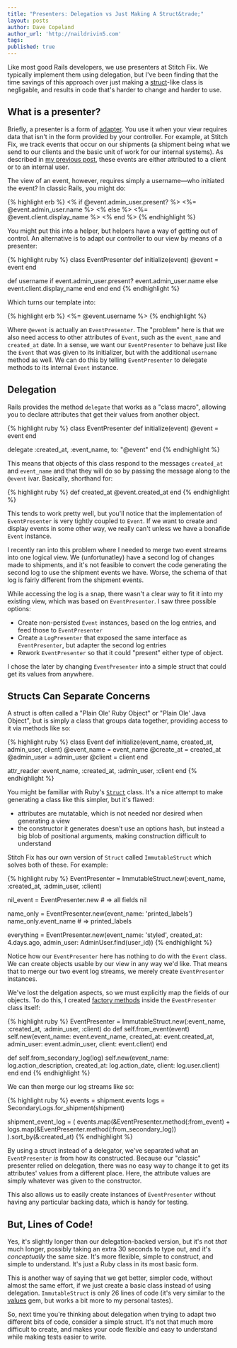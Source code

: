 ```yaml
---
title: "Presenters: Delegation vs Just Making A Struct&trade;"
layout: posts
author: Dave Copeland
author_url: 'http://naildrivin5.com'
tags:
published: true
---
```


Like most good Rails developers, we use presenters at Stitch Fix.  We typically implement them using delegation, but I've been
finding that the time savings of this approach over just making a [struct]-like class is negligable, and results in code that's
harder to change and harder to use.

<!-- more -->

## What is a presenter?

Briefly, a presenter is a form of [adapter].  You use it when your view requires data that isn't in the form provided by your
controller.  For example, at Stitch Fix, we track events that occur on our shipments (a shipment being what we send to our
clients and the basic unit of work for our internal systems).  As described in [my previous post][superblog], these events are
either attributed to a client or to an internal user.

The view of an event, however, requires simply a username—who initiated the event?  In classic Rails, you might do:

{% highlight erb %}
<% if @event.admin_user.present? %>
  <%= @event.admin_user.name %>
<% else %>
  <%= @event.client.display_name %>
<% end %>
{% endhighlight %}

You might put this into a helper, but helpers have a way of getting out of control.  An alternative is to adapt our controller to
our view by means of a presenter:

{% highlight ruby %}
class EventPresenter
  def initialize(event)
    @event = event
  end

  def username
    if event.admin_user.present?
      event.admin_user.name
    else
      event.client.display_name
    end
  end
end
{% endhighlight %}

Which turns our template into:

{% highlight erb %}
<%= @event.username %>
{% endhighlight %}

Where `@event` is actually an `EventPresenter`.  The "problem" here is that we also need access to other attributes of `Event`,
such as the `event_name` and `created_at` date.  In a sense, we want our `EventPresenter` to behave just like the
`Event` that was given to its initializer, but with the additional `username` method as well.  We can do this by telling
`EventPresenter` to delegate methods to its internal `Event` instance.

## Delegation

Rails provides the method `delegate` that works as a "class macro", allowing you to declare attributes that get their values from
another object.

{% highlight ruby %}
class EventPresenter
  def initialize(event)
    @event = event
  end

  delegate :created_at, :event_name, to: "@event"
end
{% endhighlight %}

This means that objects of this class respond to the messages `created_at` and `event_name` and that they will do so by passing
the message along to the `@event` ivar.  Basically, shorthand for:

{% highlight ruby %}
  def created_at
    @event.created_at
  end
{% endhighlight %}

This tends to work pretty well, but you'll notice that the implementation of `EventPresenter` is very tightly coupled to `Event`.
If we want to create and display events in some other way, we really can't unless we have a bonafide `Event` instance.

I recently ran into this problem where I needed to merge two event streams into one logical view.  We (unfortunatley) have a
second log of changes made to shipments, and it's not feasible to convert the code generating the second log to use the shipment
events we have.  Worse, the schema of that log is fairly different from the shipment events.

While accessing the log is a snap, there wasn't a clear way to fit it into my existing view, which was based on `EventPresenter`.
I saw three possible options:

* Create non-persisted `Event` instances, based on the log entries, and feed those to `EventPresenter`
* Create a `LogPresenter` that exposed the same interface as `EventPresenter`, but adapter the second log entries
* Rework `EventPresenter` so that it could "present" either type of object.

I chose the later by changing `EventPresenter` into a simple struct that could get its values from anywhere.

## Structs Can Separate Concerns

A struct is often called a "Plain Ole' Ruby Object" or "Plain Ole' Java Object", but is simply a class that
groups data together, providing access to it via methods like so:

{% highlight ruby %}
class Event
  def initialize(event_name, created_at, admin_user, client)
    @event_name = event_name
    @create_at  = created_at
    @admin_user = admin_user
    @client     = client
  end

  attr_reader :event_name, :created_at, :admin_user, :client
end
{% endhighlight %}

You might be familiar with Ruby's [`Struct`][Struct] class.  It's a nice attempt to make generating a class like this simpler, but it's flawed:

* attributes are mutatable, which is not needed nor desired when generating a view
* the constructor it generates doesn't use an options hash, but instead a big blob of positional arguments, making construction
difficult to understand

Stitch Fix has our own version of `Struct` called `ImmutableStruct` which solves both of these.  For example:

{% highlight ruby %}
EventPresenter = ImmutableStruct.new(:event_name,
                                     :created_at,
                                     :admin_user,
                                     :client)

nil_event = EventPresenter.new # => all fields nil

name_only = EventPresenter.new(event_name: 'printed_labels')
name_only.event_name # => printed_labels


everything = EventPresenter.new(event_name: 'styled',
                                created_at: 4.days.ago,
                                admin_user: AdminUser.find(user_id))
{% endhighlight %}

Notice how our `EventPresenter` here has nothing to do with the `Event` class.  We can create objects usable by our view in any
way we'd like.  That means that to merge our two event log streams, we merely create `EventPresenter` instances.

We've lost the delgation aspects, so we must explicitly map the fields of our objects.  To do this, I created [factory methods]
inside the `EventPresenter` class itself:

{% highlight ruby %}
EventPresenter = ImmutableStruct.new(:event_name,
                                     :created_at,
                                     :admin_user,
                                     :client) do
  def self.from_event(event)
    self.new(event_name: event.event_name,
             created_at: event.created_at,
             admin_user: event.admin_user,
                 client: event.client)
  end

  def self.from_secondary_log(log)
    self.new(event_name: log.action_description,
             created_at: log.action_date,
                 client: log.user.client)
  end
end
{% endhighlight %}

We can then merge our log streams like so:

{% highlight ruby %}
events = shipment.events
logs   = SecondaryLogs.for_shipment(shipment)

shipment_event_log = (
    events.map(&EventPresenter.method(:from_event) +
      logs.map(&EventPresenter.method(:from_secondary_log))
  ).sort_by(&:created_at)
{% endhighlight %}

By using a struct instead of a delegator, we've separated what an `EventPresenter` *is* from  how its constructed.  Because our "classic" presenter
relied on delegation, there was no easy way to change it to get its attributes' values from a different place.  Here, the
attribute values are simply whatever was given to the constructor.

This also allows us to easily create instances of `EventPresenter` without having any particular backing data, which is handy for
testing.

## But, Lines of Code!

Yes, it's slightly longer than our delegation-backed version, but it's not *that* much longer, possibly taking an extra 30
seconds to type out, and it's *conceptually* the same size.  It's more flexible, simple to construct, and simple to understand.  It's just a Ruby class in its most basic form.

This is another way of saying that we get better, simpler code, without almost the same effort, if we just create a basic class
instead of using delegation.  `ImmutableStruct` is only 26 lines of code (it's very similar to the [values] gem, but works a bit
more to my personal tastes).

So, next time you're thinking about delegation when trying to adapt two different bits of code, consider a simple struct.  It's
not that much more difficult to create, and makes your code flexible and easy to understand while making tests easier to write.

[struct]: http://en.wikipedia.org/wiki/Struct_(C_programming_language)
[adapter]: http://en.wikipedia.org/wiki/Adapter_pattern
[superblog]: http://technology.stitchfix.com/blog/2013/12/10/startup-engineering-team-super-powers/
[Struct]: http://www.ruby-doc.org/core-2.0.0/Struct.html
[factory methods]: http://en.wikipedia.org/wiki/Factory_method_pattern
[values]: https://github.com/tcrayford/values
